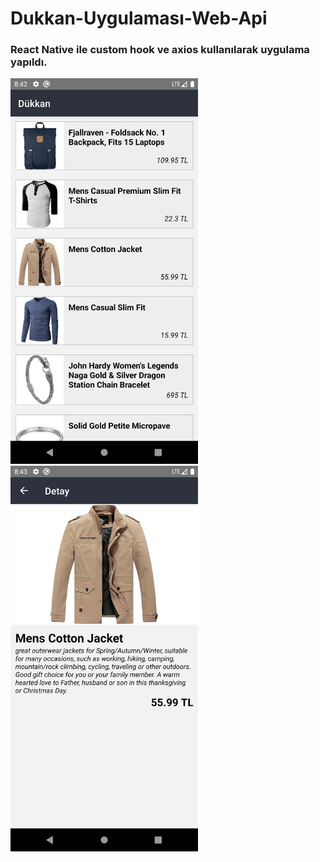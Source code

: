 # Dukkan-Uygulaması-Web-Api
### React Native ile custom hook ve axios kullanılarak uygulama yapıldı.

<img src="screen1.png" width="300" >
<img src="screen2.png" width="300" >
